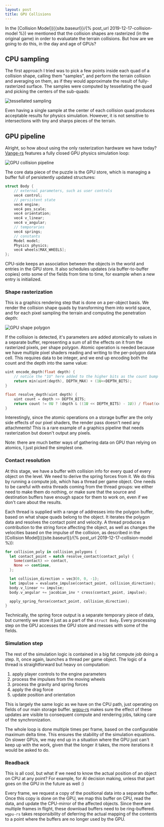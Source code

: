 ```yaml
---
layout: post
title: GPU Collisions
---
```


In the [Collision Model]({{site.baseurl}}/{% post_url 2019-12-17-collision-model %}) we mentioned that the collision shapes are rasterized (in the original game) in order to evaluatate the terrain collisions. But how are we going to do this, in the day and age of GPUs?

## CPU sampling

The first approach I tried was to pick a few points inside each quad of a collision shape, calling them "samples", and perform the terrain collision and averaging on them, as if they would approximate the result of fully-rasterized surface. The samples were computed by tessellating the quad and picking the centers of the sub-quads:

![tessellated sampling]({{site.baseurl}}/assets/tessellated-samples.png)

Even having a single sample at the center of each collision quad produces acceptable results for physics simulation. However, it is not sensitive to intersections with tiny and sharps pieces of the terrain.

## GPU pipeline

Alright, so how about using the only rasterization hardware we have today? [Vange-rs](https://github.com/kvark/vange-rs) features a fully closed GPU physics simulation loop:

![GPU collision pipeline]({{site.baseurl}}/assets/gpu-collision-pipeline.png)

The core data piece of the puzzle is the GPU store, which is managing a buffer full of persistently updated structures:
```cpp
struct Body {
    // external parameters, such as user controls
    vec4 control;
    // persistent state
    vec4 engine;
    vec4 pos_scale;
    vec4 orientation;
    vec4 v_linear;
    vec4 v_angular;
    // temporaries
    vec4 springs;
    // constants
    Model model;
    Physics physics;
    vec4 wheels[MAX_WHEELS];
};
```

CPU-side keeps an association between the objects in the world and entries in the GPU store. It also schedules updates (via buffer-to-buffer copies) onto some of the fields from time to time, for example when a new entry is initialized.

### Shape rasterization

This is a graphics rendering step that is done on a per-object basis. We render the collision shape quads by transforming them into world space, and for each pixel sampling the terrain and computing the penetration depth:

![GPU shape polygon]({{site.baseurl}}/assets/gpu-shape-polygon.png)

If the collision is detected, it's parameters are added atomically to values in a separate buffer, representing a sum of all the effects on it from the rasterized pixels, per shape polygon. Atomic operation is needed because we have multiple pixel shaders reading and writing to the per-polygon data cell. This requires data to be integer, and we end up encoding both the count and the depth into the same value:
```cpp
uint encode_depth(float depth) {
    // notice the "1U" here added to the higher bits as the count bump
    return min(uint(depth), DEPTH_MAX) + (1U<<DEPTH_BITS);
}

float resolve_depth(uint depth) {
    uint count = depth >> DEPTH_BITS;
    return count != 0U ? (depth & ((1U << DEPTH_BITS) - 1U)) / float(count) : 0.0;
}
```

Interestingly, since the atomic operations on a storage buffer are the only side effects of our pixel shaders, the render pass doesn't need any attachments! This is a rare example of a graphics pipeline that needs rasterization but doesn't output any pixels.

Note: there are much better ways of gathering data on GPU than relying on atomics, I just picked the simplest one.

### Contact resolution

At this stage, we have a buffer with collision info for every quad of every object on the level. We need to derive the spring forces from it. We do this by running a compute job, which has a thread per game object. One needs to be careful with extra threads coming from the thread groups: we either need to make them do nothing, or make sure that the source and destination buffers have enough space for them to work on, even if we don't care about the results.

Each thread is supplied with a range of addresses into the polygon buffer, based on what shape quads belong to the object. It iterates the polygon data and resolves the contact point and velocity. A thread produces a contribution to the string force affecting the object, as well as changes the velocities based on the impulse of the collision, as described in the [Collision Model]({{site.baseurl}}/{% post_url 2019-12-17-collision-model %}):
```rust
for collision_poly in collision_polygons {
  let contact_point = match resolve_contact(contact_poly) {
    Some(contact) => contact,
    None => continue,
  };

  let collision_direction = vec3(0, 0, -1);
  let impulse = evaluate_impulse(contact_point, collision_direction);
  body.v_linear += impulse;
  body.v_angular += jacobian_inv * cross(contact_point, impulse);

  apply_spring_force(contact_point, collision_direction);
}
```

Technically, the spring force output is a separate temporary piece of data, but currently we store it just as a part of the `struct Body`. Every processing step on the GPU accesses the GPU store and messes with some of the fields.

### Simulation step

The rest of the simulation logic is contained in a big fat compute job doing a step. It, once again, launches a thread per game object. The logic of a thread is straightforward but heavy on computation:
  1. apply player controls to the engine parameters
  2. process the impulses from the moving wheels
  3. process the gravity and spring forces
  4. apply the drag force
  5. update position and orientation

This is largely the same logic as we have on the CPU path, just operating on fields of our main storage buffer. [wgpu-rs](https://github.com/gfx-rs/wgpu-rs) makes sure the effect of these updates are visible to consequent compute and rendering jobs, taking care of the synchronization.

The whole loop is done multiple times per frame, based on the configurable maximum delta time. This ensures the stability of the simulation equations. On slower GPUs, we may end up in a situation where the GPU just can't keep up with the work, given that the longer it takes, the more iterations it would be asked to do.

### Readback

This is all cool, but what if we need to know the actual position of an object on CPU at any point? For example, for AI decision making, unless that part goes on the GPU in the future as well :)

Every frame, we request a copy of the positional data into a separate buffer. Once this copy is done on the GPU, we map this buffer on CPU, read the data, and update the CPU-mirror of the affected objects. Since there are multiple frames in flight, these download buffers need to be ring-buffered. `wgpu-rs` takes responsibility of deferring the actual mapping of the contents to a point where the buffers are no longer used by the GPU.
